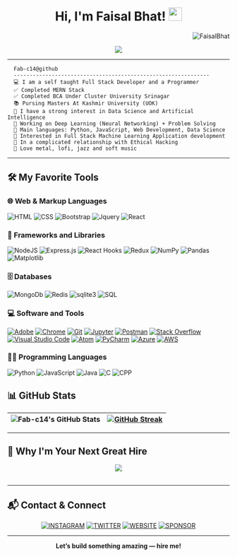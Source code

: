 <h1 align="center">
Hi, I'm Faisal Bhat!
  <img src="https://media.giphy.com/media/hvRJCLFzcasrR4ia7z/giphy.gif" width="30"></h1>
  <img src="https://komarev.com/ghpvc/?username=fab-c14&label=Profile%20Views&color=0e75b6&style=flat" align='right' alt="FaisalBhat" />

<br/>

<p align="center">
    <a href="https://github.com/DenverCoder1/readme-typing-svg"><img src="https://readme-typing-svg.herokuapp.com?lines=Computer+Science+Student;Full+Stack+Web+Developer;Studying+At+University+Of+Kashmir;DS%20|%20AI%20|%20ML%20Enthusiastic;Always%20learning%20new%20things&center=true&width=380&height=45"></a>
</p>
<hr />

```
  Fab-c14@github
  --------------------------------------------------------------
  💻 I am a self taught Full Stack Developer and a Programmer
  ✅ Completed MERN Stack
  ✅ Completed BCA Under Cluster University Srinagar
  📚 Pursing Masters At Kashmir University (UOK)
  📝 I have a strong interest in Data Science and Artificial Intelligence
  🔭 Working on Deep Learning (Neural Networking) + Problem Solving 
  🌟 Main languages: Python, JavaScript, Web Development, Data Science
  🚩 Interested in Full Stack Machine Learning Application development
  💖 In a complicated relationship with Ethical Hacking
  🎵 Love metal, lofi, jazz and soft music
```
<hr>


## 🛠️ My Favorite Tools

### 🌐 Web & Markup Languages

<p>
  <img alt="HTML" src="https://img.shields.io/badge/HTML-%23E34F26.svg?style=for-the-badge&logo=html5&logoColor=white&color=orange">
  <img alt="CSS" src="https://img.shields.io/badge/CSS-%231572B6.svg?style=for-the-badge&logo=css3&logoColor=white&color=blueviolet">
  <img alt="Bootstrap" src="https://img.shields.io/badge/Bootstrap-%20563D7C.svg?style=for-the-badge&logo=bootstrap&logoColor=white&color=purple">
  <img alt="Jquery" src="https://img.shields.io/badge/jQuery-%200769AD.svg?style=for-the-badge&logo=jquery&logoColor=white&color=yellow">
  <img alt="React" src="https://img.shields.io/badge/React-%2020232A.svg?style=for-the-badge&logo=react&logoColor=61DAFB&color=blueviolet">
</p>

### 🧰 Frameworks and Libraries

<p>
  <img alt="NodeJS" src="https://img.shields.io/badge/Node.js-%2343853D.svg?style=for-the-badge&logo=node.js&logoColor=white&color=green">
  <img alt="Express.js" src="https://img.shields.io/badge/Express.js-%23404D59.svg?style=for-the-badge&logo=express&logoColor=white&color=lightgray">
  <img alt="React Hooks" src="https://img.shields.io/badge/React_Hooks-%2320232A.svg?style=for-the-badge&logo=react&logoColor=61DAFB&color=teal">
  <img alt="Redux" src="https://img.shields.io/badge/Redux-%23764ABC.svg?style=for-the-badge&logo=redux&logoColor=white&color=navy">  
  <img alt="NumPy" src="https://img.shields.io/badge/Numpy-%23013243.svg?style=for-the-badge&logo=numpy&logoColor=white&color=blue">
  <img alt="Pandas" src="https://img.shields.io/badge/Pandas-%23150458.svg?style=for-the-badge&logo=pandas&logoColor=white&color=black">
  <img alt="Matplotlib" src="https://img.shields.io/badge/Matplotlib-%23FF6F00.svg?style=for-the-badge&logo=Matplotlib&logoColor=white&color=orange">
</p>

### 🗄️ Databases 

<p>    
  <img alt="MongoDb" src="https://img.shields.io/badge/MongoDB-4EA94B?style=for-the-badge&logo=mongodb&logoColor=white" />
  <img alt="Redis" src="https://img.shields.io/badge/Redis-DC382D?style=for-the-badge&logo=redis&logoColor=white"/>
  <img alt="sqlite3" src="https://img.shields.io/badge/SQLite-07405E?style=for-the-badge&logo=sqlite&logoColor=white"/>
  <img alt="SQL" src="https://img.shields.io/badge/SQL-%23025E8C.svg?style=for-the-badge&logo=amazon-dynamodb&logoColor=black&color=darkcyan">
</p> 

### 💻 Software and Tools

<p>
  <a href="#"><img alt="Adobe" src="https://img.shields.io/badge/Adobe-%23FF0000.svg?style=for-the-badge&logo=adobe&logoColor=white"></a>
  <a href="#"><img alt="Chrome" src="https://img.shields.io/badge/Chrome-3DDC84.svg?style=for-the-badge&logo=google-chrome&logoColor=white"></a>
  <a href="#"><img alt="Git" src="https://img.shields.io/badge/Git-%23F05033.svg?style=for-the-badge&logo=git&logoColor=white"></a>
  <a href="#"><img alt="Jupyter" src="https://img.shields.io/badge/Jupyter-%23F37626.svg?style=for-the-badge&logo=Jupyter&logoColor=white"></a>
  <a href="#"><img alt="Postman" src="https://img.shields.io/badge/Postman-FF6C37.svg?style=for-the-badge&logo=postman&logoColor=white"></a>
  <a href="#"><img alt="Stack Overflow" src="https://img.shields.io/badge/Stack_Overflow-FE7A16.svg?style=for-the-badge&logo=stack-overflow&logoColor=white"></a>
  <a href="#"><img alt="Visual Studio Code" src="https://img.shields.io/badge/Visual_Studio_Code-0078d7.svg?style=for-the-badge&logo=visual-studio-code&logoColor=white"></a>
  <a href="#"><img alt="Atom" src="https://img.shields.io/badge/Atom-66595C.svg?style=for-the-badge&logo=Atom&logoColor=white"></a>
  <a href="#"><img alt="PyCharm" src="https://img.shields.io/badge/PyCharm-000000.svg?style=for-the-badge&logo=PyCharm&logoColor=white"></a>
  <a href="#"><img alt="Azure" src="https://img.shields.io/badge/Azure-0089D6.svg?style=for-the-badge&logo=microsoft-azure&logoColor=white"></a>
  <a href="#"><img alt="AWS" src="https://img.shields.io/badge/AWS-232F3E.svg?style=for-the-badge&logo=amazon-aws&logoColor=white"></a>
</p>

### 👨‍💻 Programming Languages

<p>
  <img alt="Python" src="https://img.shields.io/badge/Python-%2314354C.svg?style=for-the-badge&logo=python&logoColor=blue&color=darkblue">
  <img alt="JavaScript" src="https://img.shields.io/badge/JavaScript-%23F7DF1E.svg?style=for-the-badge&logo=javascript&logoColor=black&color=yellow">
  <img alt="Java" src="https://img.shields.io/badge/Java-%23007396.svg?style=for-the-badge&logo=java&logoColor=white&color=blue">
  <img alt="C" src="https://img.shields.io/badge/C%20Programming-%23025E8C.svg?style=for-the-badge&logo=c&logoColor=yellow&color=darkorange">
  <img alt="CPP" src="https://img.shields.io/badge/C++-%23025E8C.svg?style=for-the-badge&logo=cplusplus&logoColor=white&color=crimson">
</p>

## 📊 GitHub Stats

<div align="center">

| ![Fab-c14's GitHub Stats](https://github-readme-stats.vercel.app/api?username=fab-c14&show_icons=true&theme=algolia) | [![GitHub Streak](https://github-readme-streak-stats.herokuapp.com?user=fab-c14&theme=transparent&exclude_days=Sun%2CSat)](https://git.io/streak-stats)       |
|:-------------------------------------------------------------------------------------------------------------------:|:--------------------------------------------------------------------------------------------------------------------------------------------------------------------------:|

</div>

---


## 🌟 Why I'm Your Next Great Hire

<div align="center">

<!-- Animated badge headline -->
<img src="https://readme-typing-svg.herokuapp.com?font=Fira+Code&weight=600&duration=2500&pause=700&color=1DE9B6&center=true&vCenter=true&width=600&lines=I+deliver+results%2C+not+just+code!;From+idea+to+launch%2C+I+make+it+happen.;Growth-minded%2C+AI+driven%2C+team+energizer.;Ready+to+join+your+mission+in+2025!">

</div>

<br/>

---


## 📬 Contact & Connect

<div align="center">

<a href="https://instagram.com/_fabc14?igshid=ZDc4ODBmNjlmNQ=="><img alt="INSTAGRAM" src="https://img.shields.io/badge/Instagram-E4405F?style=for-the-badge&logo=instagram&logoColor=white"/></a>
<a href="https://twitter.com/fab14c"><img alt="TWITTER" src="https://img.shields.io/badge/Twitter-1DA1F2?style=for-the-badge&logo=twitter&logoColor=white"/></a>
<a href="https://fabsfolio.live/"><img alt="WEBSITE" src="https://img.shields.io/badge/website-000000?style=for-the-badge&logo=About.me&logoColor=white"/></a>
<a href="https://github.com/sponsors/fab-c14"><img alt="SPONSOR" src="https://img.shields.io/badge/Sponsor-555?style=for-the-badge&logo=github-sponsors&logoColor=white"/></a>

</div>

---

<div align="center">
<b>Let’s build something amazing — hire me!</b>
</div>
